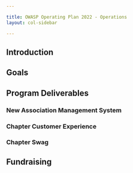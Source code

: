 ```yaml
---

title: OWASP Operating Plan 2022 - Operations
layout: col-sidebar

---
```


## Introduction

## Goals

## Program Deliverables

### New Association Management System

### Chapter Customer Experience

### Chapter Swag

## Fundraising
